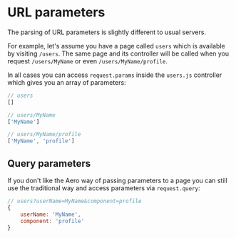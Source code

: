 # URL parameters

The parsing of URL parameters is slightly different to usual servers.

For example, let's assume you have a page called `users` which is available by visiting `/users`. The same page and its controller will be called when you request `/users/MyName` or even `/users/MyName/profile`.

In all cases you can access `request.params` inside the `users.js` controller which gives you an array of parameters:

```js
// users
[]

// users/MyName
['MyName']

// users/MyName/profile
['MyName', 'profile']
```

## Query parameters

If you don't like the Aero way of passing parameters to a page you can still use the traditional way and access parameters via `request.query`:

```js
// users?userName=MyName&component=profile
{
	userName: 'MyName',
	component: 'profile'
}
```